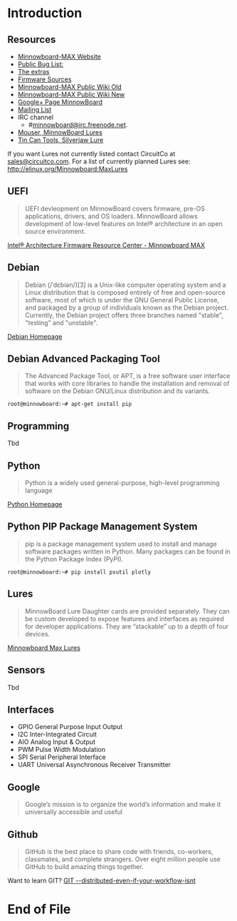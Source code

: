 # Introduction

## Resources

- [Minnowboard-MAX Website](http://www.minnowboard.org/meet-minnowboard-max/)
- [Public Bug List:](https://wiki.yoctoproject.org/wiki/Minnow_Bug_Triage)
- [The extras](https://github.com/MinnowBoard/minnow-max-extras)
- [Firmware Sources](http://firmware.intel.com/projects/minnowboard-max)
- [Minnowboard-MAX Public Wiki Old](http://elinux.org/Minnowboard:MinnowMax)
- [Minnowboard-MAX Public Wiki New](http://wiki.minnowboard.org/MinnowBoard_Wiki_Home)
- [Google+ Page MinnowBoard](https://plus.google.com/+MinnowboardOrg/posts)
- [Mailing List](http://lists.elinux.org/mailman/listinfo/elinux-minnowboard)
- IRC channel
  - #minnowboard@irc.freenode.net.  
- [Mouser, MinnowBoard Lures](http://www.mouser.com/new/MinnowBoard/minnowboard-max-lures/)
- [Tin Can Tools, Silverjaw Lure](http://www.tincantools.com/MinowBoard_Max_Add-ons/Silverjaw_Lure.html)

If you want Lures not currently listed contact CircuitCo at sales@circuitco.com.
For a list of currently planned Lures see:
 http://elinux.org/Minnowboard:MaxLures
 

## UEFI

> UEFI devleopment on MinnowBoard covers firmware, pre-OS applications, drivers, and OS loaders.
> MinnowBoard allows development of low-level features on Intel® architecture in an open source
> environment.

[Intel® Architecture Firmware Resource Center - Minnowboard MAX](https://firmware.intel.com/projects/minnowboard-max)

## Debian

> Debian (/ˈdɛbiən/)[3] is a Unix-like computer operating system and a Linux
> distribution that is composed entirely of free and open-source software,
> most of which is under the GNU General Public License, and packaged by a
> group of individuals known as the Debian project. Currently, the Debian
> project offers three branches named "stable", "testing" and "unstable".

[Debian Homepage](https://www.debian.org/)

## Debian Advanced Packaging Tool

> The Advanced Package Tool, or APT, is a free software user interface that
> works with core libraries to handle the installation and removal of software
> on the Debian GNU/Linux distribution and its variants.

    root@minnowboard:~# apt-get install pip

## Programming

Tbd

## Python

> Python is a widely used general-purpose, high-level programming language

[Python Homepage](https://www.python.org/)

## Python PIP Package Management System

> pip is a package management system used to install and manage software
> packages written in Python. Many packages can be found in the Python Package
> Index (PyPI).

    root@minnowboard:~# pip install psutil plotly

## Lures

> MinnowBoard Lure Daughter cards are provided separately.
> They can be custom developed to expose features and interfaces as
> required for developer applications. They are “stackable” up to
> a depth of four devices.

[Minnowboard Max Lures](http://elinux.org/Minnowboard:MaxLures)

## Sensors

Tbd

## Interfaces

* GPIO General Purpose Input Output
* I2C Inter-Integrated Circuit
* AIO Analog Input & Output
* PWM Pulse Width Modulation
* SPI Serial Peripheral Interface
* UART Universal Asynchronous Receiver Transmitter

## Google

> Google’s mission is to organize the world’s information and make it universally accessible and useful

## Github

> GitHub is the best place to share code with friends, co-workers, classmates, and complete strangers. Over eight million people use GitHub to build amazing things together.

Want to learn GIT? [GIT --distributed-even-if-your-workflow-isnt](https://git-scm.com/book/en/v2/Getting-Started-About-Version-Control)

[](https://ms-iot.github.io/content/images/PinMappings/MBM_Pinout.png)

# End of File
